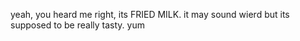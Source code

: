 yeah, you heard me right, its FRIED MILK. it may sound wierd but its supposed to be really tasty. yum